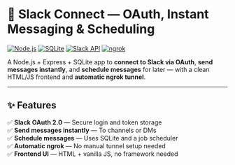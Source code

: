 # 🚀 Slack Connect — OAuth, Instant Messaging & Scheduling

[![Node.js](https://img.shields.io/badge/Node.js-18+-green?logo=node.js)](https://nodejs.org/)
[![SQLite](https://img.shields.io/badge/SQLite-Database-blue?logo=sqlite)](https://sqlite.org/)
[![Slack API](https://img.shields.io/badge/Slack%20API-OAuth%202.0-orange?logo=slack)](https://api.slack.com/)
[![ngrok](https://img.shields.io/badge/ngrok-Tunneling-purple?logo=ngrok)](https://ngrok.com/)

A Node.js + Express + SQLite app to **connect to Slack via OAuth**, **send messages instantly**, and **schedule messages** for later — with a clean HTML/JS frontend and **automatic ngrok tunnel**.

---

## ✨ Features
✅ **Slack OAuth 2.0** — Secure login and token storage  
✅ **Send messages instantly** — To channels or DMs  
✅ **Schedule messages** — Uses SQLite and a job scheduler  
✅ **Automatic ngrok** — No manual tunnel setup needed  
✅ **Frontend UI** — HTML + vanilla JS, no framework needed  

